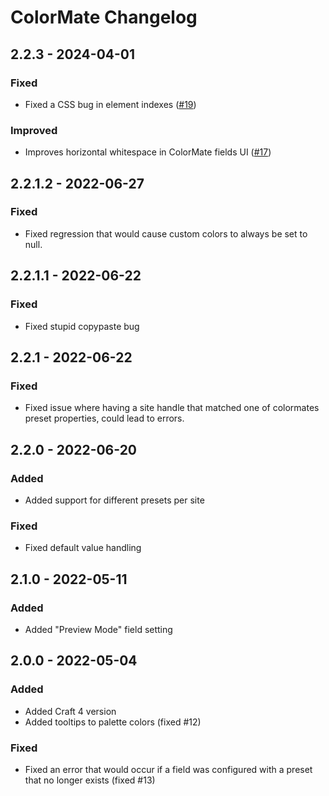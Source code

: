 # ColorMate Changelog

## 2.2.3 - 2024-04-01 
### Fixed
- Fixed a CSS bug in element indexes ([#19](https://github.com/vaersaagod/colormate/issues/19))
### Improved
- Improves horizontal whitespace in ColorMate fields UI ([#17](https://github.com/vaersaagod/colormate/issues/17))

## 2.2.1.2 - 2022-06-27
### Fixed
- Fixed regression that would cause custom colors to always be set to null.
 
## 2.2.1.1 - 2022-06-22
### Fixed
- Fixed stupid copypaste bug
 
## 2.2.1 - 2022-06-22
### Fixed
- Fixed issue where having a site handle that matched one of colormates preset properties, could lead to errors.

## 2.2.0 - 2022-06-20
### Added
- Added support for different presets per site

### Fixed
- Fixed default value handling

## 2.1.0 - 2022-05-11
### Added
- Added "Preview Mode" field setting  

## 2.0.0 - 2022-05-04
### Added
- Added Craft 4 version
- Added tooltips to palette colors (fixed #12)
 
### Fixed
- Fixed an error that would occur if a field was configured with a preset that no longer exists (fixed #13)
